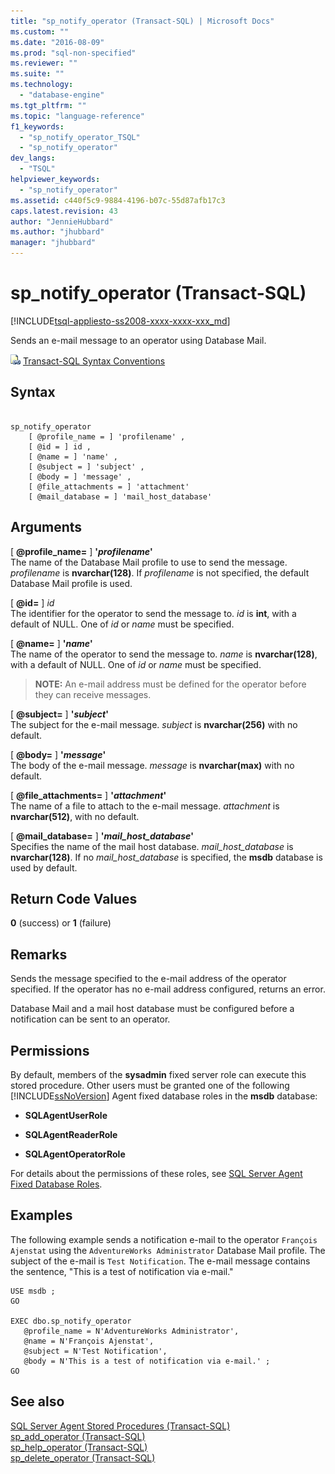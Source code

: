 ```yaml
---
title: "sp_notify_operator (Transact-SQL) | Microsoft Docs"
ms.custom: ""
ms.date: "2016-08-09"
ms.prod: "sql-non-specified"
ms.reviewer: ""
ms.suite: ""
ms.technology: 
  - "database-engine"
ms.tgt_pltfrm: ""
ms.topic: "language-reference"
f1_keywords: 
  - "sp_notify_operator_TSQL"
  - "sp_notify_operator"
dev_langs: 
  - "TSQL"
helpviewer_keywords: 
  - "sp_notify_operator"
ms.assetid: c440f5c9-9884-4196-b07c-55d87afb17c3
caps.latest.revision: 43
author: "JennieHubbard"
ms.author: "jhubbard"
manager: "jhubbard"
---
```

# sp_notify_operator (Transact-SQL)
[!INCLUDE[tsql-appliesto-ss2008-xxxx-xxxx-xxx_md](../../includes/tsql-appliesto-ss2008-xxxx-xxxx-xxx-md.md)]

  Sends an e-mail message to an operator using Database Mail.  
  
 
 ![Topic link icon](../../database-engine/configure-windows/media/topic-link.gif "Topic link icon") [Transact-SQL Syntax Conventions](../../t-sql/language-elements/transact-sql-syntax-conventions-transact-sql.md)  
  
## Syntax  
  
```  
  
sp_notify_operator  
    [ @profile_name = ] 'profilename' ,  
    [ @id = ] id ,  
    [ @name = ] 'name' ,  
    [ @subject = ] 'subject' ,  
    [ @body = ] 'message' ,  
    [ @file_attachments = ] 'attachment'  
    [ @mail_database = ] 'mail_host_database'  
```  
  
## Arguments  
 [ **@profile_name=** ] **'***profilename***'**  
 The name of the Database Mail profile to use to send the message. *profilename* is **nvarchar(128)**. If *profilename* is not specified, the default Database Mail profile is used.  
  
 [ **@id=** ] *id*  
 The identifier for the operator to send the message to. *id* is **int**, with a default of NULL. One of *id* or *name* must be specified.  
  
 [ **@name=** ] **'***name***'**  
 The name of the operator to send the message to. *name* is **nvarchar(128)**, with a default of NULL. One of *id* or *name* must be specified.  
  
> **NOTE:** An e-mail address must be defined for the operator before they can receive messages.  
  
 [ **@subject=** ] **'***subject***'**  
 The subject for the e-mail message. *subject* is **nvarchar(256)** with no default.  
  
 [ **@body=** ] **'***message***'**  
 The body of the e-mail message. *message* is **nvarchar(max)** with no default.  
  
 [ **@file_attachments=** ] **'***attachment***'**  
 The name of a file to attach to the e-mail message. *attachment* is **nvarchar(512)**, with no default.  
  
 [ **@mail_database=** ] **'***mail_host_database***'**  
 Specifies the name of the mail host database. *mail_host_database* is **nvarchar(128)**. If no *mail_host_database* is specified, the **msdb** database is used by default.  
  
## Return Code Values  
 **0** (success) or **1** (failure)  
  
## Remarks  
 Sends the message specified to the e-mail address of the operator specified. If the operator has no e-mail address configured, returns an error.  
  
 Database Mail and a mail host database must be configured before a notification can be sent to an operator.  
  
## Permissions  
 By default, members of the **sysadmin** fixed server role can execute this stored procedure. Other users must be granted one of the following [!INCLUDE[ssNoVersion](../../includes/ssnoversion-md.md)] Agent fixed database roles in the **msdb** database:  
  
-   **SQLAgentUserRole**  
  
-   **SQLAgentReaderRole**  
  
-   **SQLAgentOperatorRole**  
  
 For details about the permissions of these roles, see [SQL Server Agent Fixed Database Roles](http://msdn.microsoft.com/library/719ce56b-d6b2-414a-88a8-f43b725ebc79).  
  
## Examples  
 The following example sends a notification e-mail to the operator `François Ajenstat` using the `AdventureWorks Administrator` Database Mail profile. The subject of the e-mail is `Test Notification`. The e-mail message contains the sentence, "This is a test of notification via e-mail."  
  
```  
USE msdb ;  
GO  
  
EXEC dbo.sp_notify_operator  
   @profile_name = N'AdventureWorks Administrator',  
   @name = N'François Ajenstat',  
   @subject = N'Test Notification',  
   @body = N'This is a test of notification via e-mail.' ;  
GO  
```  
  
## See also  
 [SQL Server Agent Stored Procedures &#40;Transact-SQL&#41;](../../relational-databases/system-stored-procedures/sql-server-agent-stored-procedures-transact-sql.md)   
 [sp_add_operator &#40;Transact-SQL&#41;](../../relational-databases/system-stored-procedures/sp-add-operator-transact-sql.md)   
 [sp_help_operator &#40;Transact-SQL&#41;](../../relational-databases/system-stored-procedures/sp-help-operator-transact-sql.md)   
 [sp_delete_operator &#40;Transact-SQL&#41;](../../relational-databases/system-stored-procedures/sp-delete-operator-transact-sql.md)  
  
  